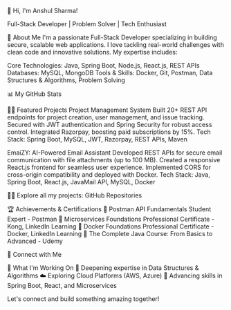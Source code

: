 👋 Hi, I'm Anshul Sharma!

  Full-Stack Developer | Problem Solver | Tech Enthusiast

🚀 About Me
I'm a passionate Full-Stack Developer specializing in building secure, scalable web applications. I love tackling real-world challenges with clean code and innovative solutions. My expertise includes:

Core Technologies: Java, Spring Boot, Node.js, React.js, REST APIs
Databases: MySQL, MongoDB
Tools & Skills: Docker, Git, Postman, Data Structures & Algorithms, Problem Solving

  
📊 My GitHub Stats

  
  


  

👨‍💻 Featured Projects
Project Management System
Built 20+ REST API endpoints for project creation, user management, and issue tracking.
Secured with JWT authentication and Spring Security for robust access control.
Integrated Razorpay, boosting paid subscriptions by 15%.
Tech Stack: Spring Boot, MySQL, JWT, Razorpay, REST APIs, Maven

  

EmaiZY: AI-Powered Email Assistant
Developed REST APIs for secure email communication with file attachments (up to 100 MB).
Created a responsive React.js frontend for seamless user experience.
Implemented CORS for cross-origin compatibility and deployed with Docker.
Tech Stack: Java, Spring Boot, React.js, JavaMail API, MySQL, Docker

  

👨‍💻 Explore all my projects: GitHub Repositories

🏆 Achievements & Certifications
🥇 Postman API Fundamentals Student Expert - Postman
🥇 Microservices Foundations Professional Certificate - Kong, LinkedIn Learning
🥇 Docker Foundations Professional Certificate - Docker, LinkedIn Learning
🥇 The Complete Java Course: From Basics to Advanced - Udemy

  
  

🔗 Connect with Me

  
    
  
  
    
  
  
    
  

🌱 What I'm Working On
🧠 Deepening expertise in Data Structures & Algorithms
☁️ Exploring Cloud Platforms (AWS, Azure)
🚀 Advancing skills in Spring Boot, React, and Microservices

  
  

  Let's connect and build something amazing together!
